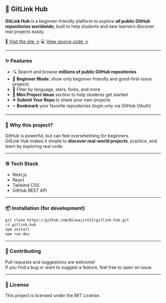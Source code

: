 ## 🚀 GitLink Hub

**GitLink Hub** is a beginner-friendly platform to explore **all public GitHub repositories worldwide**, built to help students and new learners discover real projects easily.

🔗 [Visit the site →](https://gitlinkhub.vercel.app/)
💻 [View source code →](https://github.com/Biswajitn23/gitlink-hub)

---

### ✨ Features
- 🔍 Search and browse **millions of public GitHub repositories**
- 🔰 **Beginner Mode**: show only beginner-friendly and good-first-issue projects
- 🧩 Filter by language, stars, forks, and more
- 📝 **Mini Project Ideas** section to help students get started
- ➕ **Submit Your Repo** to share your own projects
- ⭐ **Bookmark** your favorite repositories (login only via GitHub OAuth)

---

### 🎯 Why this project?
GitHub is powerful, but can feel overwhelming for beginners.  
GitLink Hub makes it simple to **discover real-world projects**, practice, and learn by exploring real code.

---

### ⚙️ Tech Stack
- Next.js
- React
- Tailwind CSS
- GitHub REST API

---

### 📦 Installation (for development)
```bash
git clone https://github.com/Biswajitn23/gitlink-hub.git
cd gitlink-hub
npm install
npm run dev
```

---

### 📢 Contributing
Pull requests and suggestions are welcome!  
If you find a bug or want to suggest a feature, feel free to open an issue.

---

### 📄 License
This project is licensed under the MIT License.
